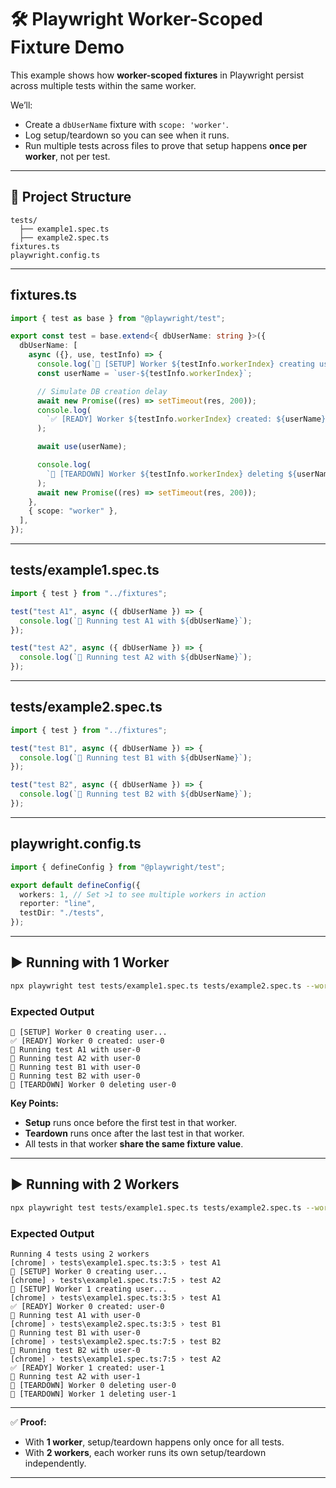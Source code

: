 # 🛠 Playwright Worker-Scoped Fixture Demo

This example shows how **worker-scoped fixtures** in Playwright persist across multiple tests within the same worker.

We’ll:

- Create a `dbUserName` fixture with `scope: 'worker'`.
- Log setup/teardown so you can see when it runs.
- Run multiple tests across files to prove that setup happens **once per worker**, not per test.

---

## 📂 Project Structure

```
tests/
  ├── example1.spec.ts
  ├── example2.spec.ts
fixtures.ts
playwright.config.ts
```

---

## **fixtures.ts**

```ts
import { test as base } from "@playwright/test";

export const test = base.extend<{ dbUserName: string }>({
  dbUserName: [
    async ({}, use, testInfo) => {
      console.log(`🔹 [SETUP] Worker ${testInfo.workerIndex} creating user...`);
      const userName = `user-${testInfo.workerIndex}`;

      // Simulate DB creation delay
      await new Promise((res) => setTimeout(res, 200));
      console.log(
        `✅ [READY] Worker ${testInfo.workerIndex} created: ${userName}`
      );

      await use(userName);

      console.log(
        `🧹 [TEARDOWN] Worker ${testInfo.workerIndex} deleting ${userName}`
      );
      await new Promise((res) => setTimeout(res, 200));
    },
    { scope: "worker" },
  ],
});
```

---

## **tests/example1.spec.ts**

```ts
import { test } from "../fixtures";

test("test A1", async ({ dbUserName }) => {
  console.log(`🔸 Running test A1 with ${dbUserName}`);
});

test("test A2", async ({ dbUserName }) => {
  console.log(`🔸 Running test A2 with ${dbUserName}`);
});
```

---

## **tests/example2.spec.ts**

```ts
import { test } from "../fixtures";

test("test B1", async ({ dbUserName }) => {
  console.log(`🔸 Running test B1 with ${dbUserName}`);
});

test("test B2", async ({ dbUserName }) => {
  console.log(`🔸 Running test B2 with ${dbUserName}`);
});
```

---

## **playwright.config.ts**

```ts
import { defineConfig } from "@playwright/test";

export default defineConfig({
  workers: 1, // Set >1 to see multiple workers in action
  reporter: "line",
  testDir: "./tests",
});
```

---

## ▶ Running with 1 Worker

```bash
npx playwright test tests/example1.spec.ts tests/example2.spec.ts --workers=1
```

### Expected Output

```plaintext
🔹 [SETUP] Worker 0 creating user...
✅ [READY] Worker 0 created: user-0
🔸 Running test A1 with user-0
🔸 Running test A2 with user-0
🔸 Running test B1 with user-0
🔸 Running test B2 with user-0
🧹 [TEARDOWN] Worker 0 deleting user-0
```

**Key Points:**

- **Setup** runs once before the first test in that worker.
- **Teardown** runs once after the last test in that worker.
- All tests in that worker **share the same fixture value**.

---

## ▶ Running with 2 Workers

```bash
npx playwright test tests/example1.spec.ts tests/example2.spec.ts --workers=2
```

### Expected Output

```plaintext
Running 4 tests using 2 workers
[chrome] › tests\example1.spec.ts:3:5 › test A1
🔹 [SETUP] Worker 0 creating user...
[chrome] › tests\example1.spec.ts:7:5 › test A2
🔹 [SETUP] Worker 1 creating user...
[chrome] › tests\example1.spec.ts:3:5 › test A1
✅ [READY] Worker 0 created: user-0
🔸 Running test A1 with user-0
[chrome] › tests\example2.spec.ts:3:5 › test B1
🔸 Running test B1 with user-0
[chrome] › tests\example2.spec.ts:7:5 › test B2
🔸 Running test B2 with user-0
[chrome] › tests\example1.spec.ts:7:5 › test A2
✅ [READY] Worker 1 created: user-1
🔸 Running test A2 with user-1
🧹 [TEARDOWN] Worker 0 deleting user-0
🧹 [TEARDOWN] Worker 1 deleting user-1
```

---

✅ **Proof:**

- With **1 worker**, setup/teardown happens only once for all tests.
- With **2 workers**, each worker runs its own setup/teardown independently.

---
